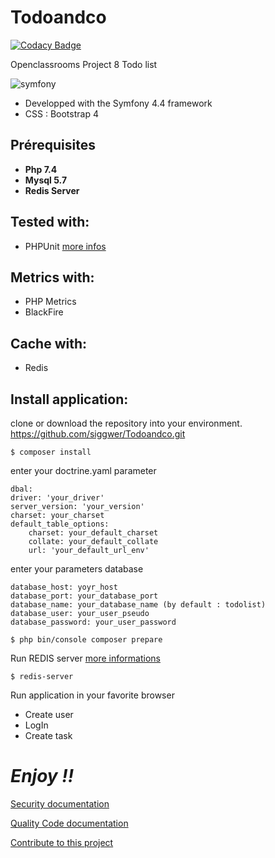 # Todoandco

[![Codacy Badge](https://api.codacy.com/project/badge/Grade/72e5bbf52f734848a39cc434b6ec9176)](https://app.codacy.com/manual/siggwer/Todoandco?utm_source=github.com&utm_medium=referral&utm_content=siggwer/Todoandco&utm_campaign=Badge_Grade_Dashboard)

Openclassrooms Project 8 Todo list

![symfony](https://symfony.com/logos/symfony_white_02.svg)

* Developped with the Symfony 4.4 framework
* CSS : Bootstrap 4

## Prérequisites
* **Php 7.4**
* **Mysql 5.7**
* **Redis Server**

## Tested with:
- PHPUnit [more infos](https://phpunit.de/)

## Metrics with:
- PHP Metrics
- BlackFire

## Cache with:
- Redis

## Install application:
clone or download the repository into your environment. https://github.com/siggwer/Todoandco.git

```
$ composer install
```

enter your doctrine.yaml parameter
```
dbal:
driver: 'your_driver'
server_version: 'your_version'
charset: your_charset
default_table_options:
    charset: your_default_charset
    collate: your_default_collate
    url: 'your_default_url_env'
```

enter your parameters database
```
database_host: yoyr_host
database_port: your_database_port
database_name: your_database_name (by default : todolist)
database_user: your_user_pseudo
database_password: your_user_password
```
```
$ php bin/console composer prepare
```

Run REDIS server [more informations](https://redis.io/)
```
$ redis-server
```
Run application in your favorite browser

- Create user
- LogIn
- Create task

# *Enjoy !!*

[Security documentation](https://github.com/yohannzaoui/projet8_ToDo_and_Co/blob/master/docs/documents/symfony_security.pdf)

[Quality Code documentation](https://github.com/yohannzaoui/projet8_ToDo_and_Co/blob/master/docs/documents/audit_qualit%C3%A9.pdf)

[Contribute to this project](https://github.com/yohannzaoui/projet8_ToDo_and_Co/blob/master/Contributing.md)

